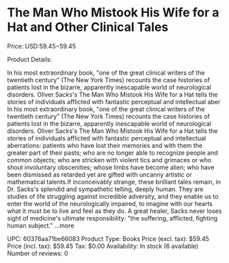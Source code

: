 # The Man Who Mistook His Wife for a Hat and Other Clinical Tales

Price: USD:$59.45-$59.45

Product Details:

In his most extraordinary book, "one of the great clinical writers of the twentieth century" (The New York Times) recounts the case histories of patients lost in the bizarre, apparently inescapable world of neurological disorders. Oliver Sacks's The Man Who Mistook His Wife for a Hat tells the stories of individuals afflicted with fantastic perceptual and intellectual aber In his most extraordinary book, "one of the great clinical writers of the twentieth century" (The New York Times) recounts the case histories of patients lost in the bizarre, apparently inescapable world of neurological disorders. Oliver Sacks's The Man Who Mistook His Wife for a Hat tells the stories of individuals afflicted with fantastic perceptual and intellectual aberrations: patients who have lost their memories and with them the greater part of their pasts; who are no longer able to recognize people and common objects; who are stricken with violent tics and grimaces or who shout involuntary obscenities; whose limbs have become alien; who have been dismissed as retarded yet are gifted with uncanny artistic or mathematical talents.If inconceivably strange, these brilliant tales remain, in Dr. Sacks's splendid and sympathetic telling, deeply human. They are studies of life struggling against incredible adversity, and they enable us to enter the world of the neurologically impaired, to imagine with our hearts what it must be to live and feel as they do. A great healer, Sacks never loses sight of medicine's ultimate responsibility: "the suffering, afflicted, fighting human subject." ...more

UPC: 60376aa71be66083
Product Type: Books
Price (excl. tax): $59.45
Price (incl. tax): $59.45
Tax: $0.00
Availability: In stock (6 available)
Number of reviews: 0